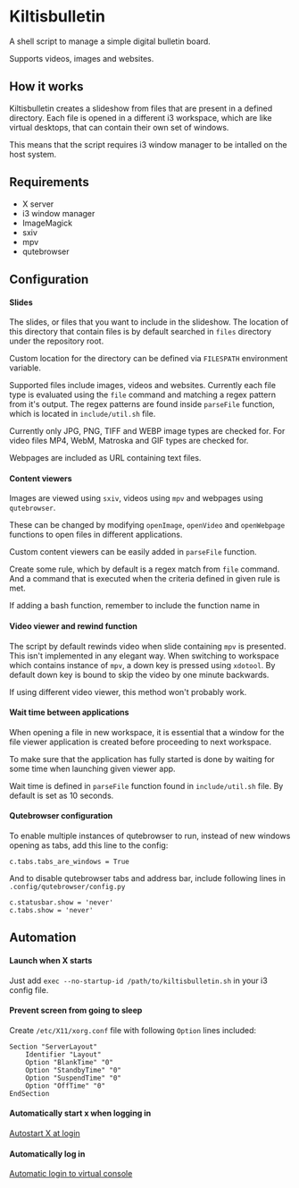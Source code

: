 # Kiltisbulletin

A shell script to manage a simple digital bulletin board.

Supports videos, images and websites.


## How it works

Kiltisbulletin creates a slideshow from files that are present in a defined
directory. Each file is opened in a different i3 workspace, which are like
virtual desktops, that can contain their own set of windows.

This means that the script requires i3 window manager to be intalled on the 
host system. 

## Requirements

- X server
- i3 window manager
- ImageMagick
- sxiv
- mpv
- qutebrowser

## Configuration

#### Slides

The slides, or files that you want to include in the slideshow. The location of
this directory that contain files is by default searched in `files` directory
under the repository root.

Custom location for the directory can be defined via `FILESPATH` environment
variable.

Supported files include images, videos and websites. Currently each file type
is evaluated using the `file` command and matching a regex pattern from it's
output. The regex patterns are found inside `parseFile` function, which is 
located in `include/util.sh` file. 

Currently only JPG, PNG, TIFF and WEBP image types are checked for. For video
files MP4, WebM, Matroska and GIF types are checked for.

Webpages are included as URL containing text files.

#### Content viewers

Images are viewed using `sxiv`, videos using `mpv` and webpages using 
`qutebrowser`.

These can be changed by modifying `openImage`, `openVideo` and `openWebpage`
functions to open files in different applications.

Custom content viewers can be easily added in `parseFile` function. 

Create some rule, which by default is a regex match from `file` command. And
a command that is executed when the criteria defined in given rule is met.

If adding a bash function, remember to include the function name in 

#### Video viewer and rewind function

The script by default rewinds video when slide containing `mpv` is presented.
This isn't implemented in any elegant way. When switching to workspace which
contains instance of `mpv`, a down key is pressed using `xdotool`. By default
down key is bound to skip the video by one minute backwards.

If using different video viewer, this method won't probably work.

#### Wait time between applications

When opening a file in new workspace, it is essential that a window for the 
file viewer application is created before proceeding to next workspace.

To make sure that the application has fully started is done by waiting for 
some time when launching given viewer app.

Wait time is defined in `parseFile` function found in `include/util.sh` file.
By default is set as 10 seconds.

#### Qutebrowser configuration

To enable multiple instances of qutebrowser to run, instead of new windows
opening as tabs, add this line to the config:

```
c.tabs.tabs_are_windows = True
```

And to disable qutebrowser tabs and address bar, include following lines in
`.config/qutebrowser/config.py`

```
c.statusbar.show = 'never'
c.tabs.show = 'never'
```

## Automation

#### Launch when X starts

Just add `exec --no-startup-id /path/to/kiltisbulletin.sh` in your i3 config 
file.

#### Prevent screen from going to sleep

Create `/etc/X11/xorg.conf` file with following `Option` lines included:

```
Section "ServerLayout"
    Identifier "Layout"
    Option "BlankTime" "0"
    Option "StandbyTime" "0"
    Option "SuspendTime" "0"
    Option "OffTime" "0"
EndSection
```

#### Automatically start x when logging in

[Autostart X at login](https://wiki.archlinux.org/title/Xinit#Autostart_X_at_login)

#### Automatically log in

[Automatic login to virtual console](https://wiki.archlinux.org/title/Getty#Automatic_login_to_virtual_console)


